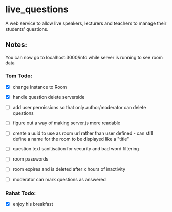# live_questions

A web service to allow live speakers, lecturers and teachers to manage their students' questions.

## Notes:

You can now go to localhost:3000/info while server is running to see room data

### Tom Todo:
- [x] change Instance to Room
- [x] handle question delete serverside
- [ ] add user permissions so that only author/moderator can delete questions
- [ ] figure out a way of making server.js more readable
- [ ] create a uuid to use as room url rather than user defined - can still define a name for the room to be displayed like a "title"
- [ ] question text sanitisation for security and bad word filtering
- [ ] room passwords
- [ ] room expires and is deleted after x hours of inactivity
- [ ] moderator can mark questions as answered


### Rahat Todo:
- [x] enjoy his breakfast
